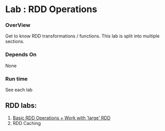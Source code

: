 Lab : RDD Operations
====================
### OverView
Get to know RDD transformations / functions.  This lab is split into multiple sections.

### Depends On 
None

### Run time
See each lab

## RDD labs:
1. [Basic RDD Operations + Work with 'large' RDD](1-rdd-basics.md)
2. RDD Caching
